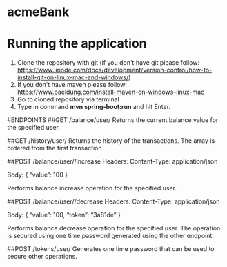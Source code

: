 # acmeBank
# Running the application
1. Clone the repository with git (if you don't have git please follow: https://www.linode.com/docs/development/version-control/how-to-install-git-on-linux-mac-and-windows/)
2. If you don't have maven please follow: https://www.baeldung.com/install-maven-on-windows-linux-mac
3. Go to cloned repository via terminal
4. Type in command <b>mvn spring-boot:run</b> and hit Enter.

#ENDPOINTS
##GET /balance/user/<userId>
Returns the current balance value for the specified user.

##GET /history/user/<userId>
Returns the history of the transactions. The array is ordered from the first transaction

##POST /balance/user/<userId>/increase
Headers:
Content-Type: application/json

Body:
{ 
  “value”: 100
}

Performs balance increase operation for the specified user.

##POST /balance/user/<userId>/decrease
Headers:
Content-Type: application/json

Body:
{ 
  “value”: 100,
  “token”: “3a81de”
}

Performs balance decrease operation for the specified user. The operation is secured using one time password generated using the other endpoint.

##POST /tokens/user/<userId>
Generates one time password that can be used to secure other operations.
